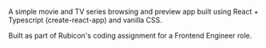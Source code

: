 A simple movie and TV series browsing and preview app built using React + Typescript (create-react-app) and vanilla CSS.

Built as part of Rubicon's coding assignment for a Frontend Engineer role.
